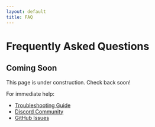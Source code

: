 ```yaml
---
layout: default
title: FAQ
---
```


# Frequently Asked Questions

## Coming Soon

This page is under construction. Check back soon!

For immediate help:
- [Troubleshooting Guide](Troubleshooting.md)
- [Discord Community](https://discord.gg/mQWsWeHsVU)
- [GitHub Issues](https://github.com/flowdevs-io/Recursive-Control/issues)
